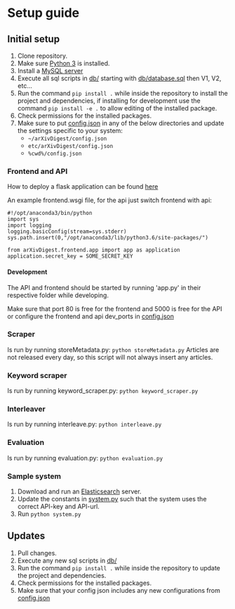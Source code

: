 # Setup guide

## Initial setup

1. Clone repository.
2. Make sure [Python 3](https://www.python.org/downloads/) is installed.
3. Install a [MySQL server](https://www.mysql.com/)
4. Execute all sql scripts in [db/](db/) starting with [db/database.sql](db/database.sql) then V1, V2, etc...
5. Run the command  ```pip install .``` while inside the repository to install the project and dependencies, if installing for development use the command ```pip install -e .``` to allow editing of the installed package.
6. Check permissions for the installed packages.
7. Make sure to put [config.json](/config.json) in any of the below directories and update the settings specific to your system:
    * ```~/arXivDigest/config.json```
    * ```etc/arXivDigest/config.json```
    * ```%cwd%/config.json```
    
### Frontend and API

How to deploy a flask application can be found [here](http://flask.pocoo.org/docs/0.12/deploying/)

An example frontend.wsgi file, for the api just switch frontend with api:

```
#!/opt/anaconda3/bin/python
import sys
import logging
logging.basicConfig(stream=sys.stderr)
sys.path.insert(0,"/opt/anaconda3/lib/python3.6/site-packages/")

from arXivDigest.frontend.app import app as application
application.secret_key = SOME_SECRET_KEY
```

#### Development

The API and frontend should be started by running 'app.py' in their respective folder while developing.

Make sure that port 80 is free for the frontend and 5000 is free for the API or configure the frontend and api dev_ports in [config.json](/config.json)

### Scraper

Is run by running storeMetadata.py: ``python storeMetadata.py``
Articles are not released every day, so this script will not always insert any articles. 

### Keyword scraper

Is run by running keyword_scraper.py: ``python keyword_scraper.py``

### Interleaver

Is run by running interleave.py: ``python interleave.py``

### Evaluation

Is run by running evaluation.py: ``python evaluation.py``

### Sample system
1. Download and run an [Elasticsearch](https://www.elastic.co/) server.
2. Update the constants in [system.py](sample/system.py) such that the system uses the correct API-key and API-url.
3. Run  ``python system.py``

## Updates

1. Pull changes. 
2. Execute any new sql scripts in [db/](db/)
3. Run the command  ```pip install .``` while inside the repository to update the project and dependencies.
4. Check permissions for the installed packages.
5. Make sure that your config json includes any new configurations from [config.json](/config.json)





